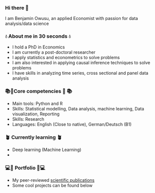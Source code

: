 
### Hi there 👋
I am Benjamin Owusu, an applied Economist with passion for data analysis/data science

### 💧 About me in 30 seconds 💧 
- I hold a PhD in Economics
- I am currently a post-doctoral researcher
- I apply statistics and econometrics to solve problems
- I am also interested in applying causal inference techniques to solve problems
- I have skills in analyzing time series, cross sectional and  panel data analysis

###  📚🧠Core competencies  🧠 📚
 - Main tools: Python and R
 - Skills: Statistical modelling, Data analysis, machine learning, Data visualization, Reporting
 - Skills: Research
 - Languages: English (Close to native), German/Deutsch (B1)

###  🪴 Currently learning 🪴 
 - Deep learning (Machine Learning)
 -  




###  💻🎁 Portfolio 🎁💻 
- My peer-reviewed [scientific publications](https://scholar.google.com/citations?user=OjG3HFQAAAAJ&hl=en)
- Some cool projects can be found below

<!-- 



**Benjamin-Owusu/Benjamin-Owusu** is a ✨ _special_ ✨ repository because its `README.md` (this file) appears on your GitHub profile.

Here are some ideas to get you started:

- 🔭 I’m currently working on ...
- 🌱 I’m currently learning ...
- 👯 I’m looking to collaborate on ...
- 🤔 I’m looking for help with ...
- 💬 Ask me about ...
- 📫 How to reach me: ...
- 😄 Pronouns: ...
- ⚡ Fun fact: ...
-->
